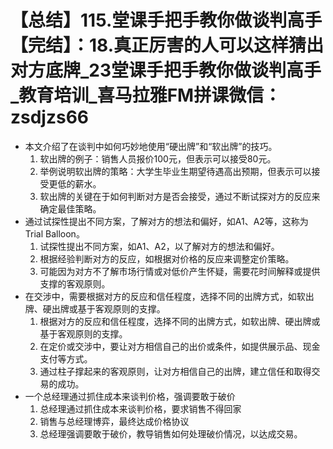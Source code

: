 # 【总结】115.堂课手把手教你做谈判高手【完结】：18.真正厉害的人可以这样猜出对方底牌_23堂课手把手教你做谈判高手_教育培训_喜马拉雅FM拼课微信：zsdjzs66

-   本文介绍了在谈判中如何巧妙地使用“硬出牌”和“软出牌”的技巧。
    1.  软出牌的例子：销售人员报价100元，但表示可以接受80元。
    2.  举例说明软出牌的策略：大学生毕业生期望待遇高出预期，但表示可以接受更低的薪水。
    3.  软出牌的关键在于如何判断对方是否会接受，通过不断试探对方的反应来确定最佳策略。
-   通过试探性提出不同方案，了解对方的想法和偏好，如A1、A2等，这称为Trial Balloon。
    1.  试探性提出不同方案，如A1、A2，以了解对方的想法和偏好。
    2.  根据经验判断对方的反应，如根据对价格的反应来调整定价策略。
    3.  可能因为对方不了解市场行情或对低价产生怀疑，需要花时间解释或提供支撑的客观原则。
-   在交涉中，需要根据对方的反应和信任程度，选择不同的出牌方式，如软出牌、硬出牌或基于客观原则的支撑。
    1.  根据对方的反应和信任程度，选择不同的出牌方式，如软出牌、硬出牌或基于客观原则的支撑。
    2.  在定价或交涉中，要让对方相信自己的出价或条件，如提供展示品、现金支付等方式。
    3.  通过柱子撑起来的客观原则，让对方相信自己的出牌，建立信任和取得交易的成功。
-   一个总经理通过抓住成本来谈判价格，强调要敢于破价
    1.  总经理通过抓住成本来谈判价格，要求销售不得回家
    2.  销售与总经理博弈，最终达成价格协议
    3.  总经理强调要敢于破价，教导销售如何处理破价情况，以达成交易。